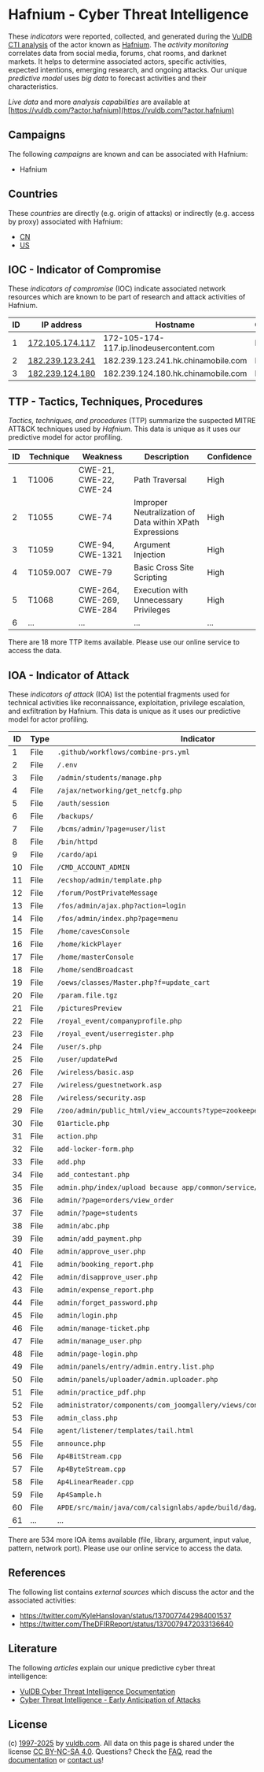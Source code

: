 # Hafnium - Cyber Threat Intelligence

These _indicators_ were reported, collected, and generated during the [VulDB CTI analysis](https://vuldb.com/?kb.cti) of the actor known as [Hafnium](https://vuldb.com/?actor.hafnium). The _activity monitoring_ correlates data from social media, forums, chat rooms, and darknet markets. It helps to determine associated actors, specific activities, expected intentions, emerging research, and ongoing attacks. Our unique _predictive model_ uses _big data_ to forecast activities and their characteristics.

_Live data_ and more _analysis capabilities_ are available at [https://vuldb.com/?actor.hafnium](https://vuldb.com/?actor.hafnium)

## Campaigns

The following _campaigns_ are known and can be associated with Hafnium:

* Hafnium

## Countries

These _countries_ are directly (e.g. origin of attacks) or indirectly (e.g. access by proxy) associated with Hafnium:

* [CN](https://vuldb.com/?country.cn)
* [US](https://vuldb.com/?country.us)

## IOC - Indicator of Compromise

These _indicators of compromise_ (IOC) indicate associated network resources which are known to be part of research and attack activities of Hafnium.

ID | IP address | Hostname | Campaign | Confidence
-- | ---------- | -------- | -------- | ----------
1 | [172.105.174.117](https://vuldb.com/?ip.172.105.174.117) | 172-105-174-117.ip.linodeusercontent.com | Hafnium | High
2 | [182.239.123.241](https://vuldb.com/?ip.182.239.123.241) | 182.239.123.241.hk.chinamobile.com | Hafnium | High
3 | [182.239.124.180](https://vuldb.com/?ip.182.239.124.180) | 182.239.124.180.hk.chinamobile.com | Hafnium | High

## TTP - Tactics, Techniques, Procedures

_Tactics, techniques, and procedures_ (TTP) summarize the suspected MITRE ATT&CK techniques used by _Hafnium_. This data is unique as it uses our predictive model for actor profiling.

ID | Technique | Weakness | Description | Confidence
-- | --------- | -------- | ----------- | ----------
1 | T1006 | CWE-21, CWE-22, CWE-24 | Path Traversal | High
2 | T1055 | CWE-74 | Improper Neutralization of Data within XPath Expressions | High
3 | T1059 | CWE-94, CWE-1321 | Argument Injection | High
4 | T1059.007 | CWE-79 | Basic Cross Site Scripting | High
5 | T1068 | CWE-264, CWE-269, CWE-284 | Execution with Unnecessary Privileges | High
6 | ... | ... | ... | ...

There are 18 more TTP items available. Please use our online service to access the data.

## IOA - Indicator of Attack

These _indicators of attack_ (IOA) list the potential fragments used for technical activities like reconnaissance, exploitation, privilege escalation, and exfiltration by Hafnium. This data is unique as it uses our predictive model for actor profiling.

ID | Type | Indicator | Confidence
-- | ---- | --------- | ----------
1 | File | `.github/workflows/combine-prs.yml` | High
2 | File | `/.env` | Low
3 | File | `/admin/students/manage.php` | High
4 | File | `/ajax/networking/get_netcfg.php` | High
5 | File | `/auth/session` | High
6 | File | `/backups/` | Medium
7 | File | `/bcms/admin/?page=user/list` | High
8 | File | `/bin/httpd` | Medium
9 | File | `/cardo/api` | Medium
10 | File | `/CMD_ACCOUNT_ADMIN` | High
11 | File | `/ecshop/admin/template.php` | High
12 | File | `/forum/PostPrivateMessage` | High
13 | File | `/fos/admin/ajax.php?action=login` | High
14 | File | `/fos/admin/index.php?page=menu` | High
15 | File | `/home/cavesConsole` | High
16 | File | `/home/kickPlayer` | High
17 | File | `/home/masterConsole` | High
18 | File | `/home/sendBroadcast` | High
19 | File | `/oews/classes/Master.php?f=update_cart` | High
20 | File | `/param.file.tgz` | High
21 | File | `/picturesPreview` | High
22 | File | `/royal_event/companyprofile.php` | High
23 | File | `/royal_event/userregister.php` | High
24 | File | `/user/s.php` | Medium
25 | File | `/user/updatePwd` | High
26 | File | `/wireless/basic.asp` | High
27 | File | `/wireless/guestnetwork.asp` | High
28 | File | `/wireless/security.asp` | High
29 | File | `/zoo/admin/public_html/view_accounts?type=zookeeper` | High
30 | File | `01article.php` | High
31 | File | `action.php` | Medium
32 | File | `add-locker-form.php` | High
33 | File | `add.php` | Low
34 | File | `add_contestant.php` | High
35 | File | `admin.php/index/upload because app/common/service/UploadService.php` | High
36 | File | `admin/?page=orders/view_order` | High
37 | File | `admin/?page=students` | High
38 | File | `admin/abc.php` | High
39 | File | `admin/add_payment.php` | High
40 | File | `admin/approve_user.php` | High
41 | File | `admin/booking_report.php` | High
42 | File | `admin/disapprove_user.php` | High
43 | File | `admin/expense_report.php` | High
44 | File | `admin/forget_password.php` | High
45 | File | `admin/login.php` | High
46 | File | `admin/manage-ticket.php` | High
47 | File | `admin/manage_user.php` | High
48 | File | `admin/page-login.php` | High
49 | File | `admin/panels/entry/admin.entry.list.php` | High
50 | File | `admin/panels/uploader/admin.uploader.php` | High
51 | File | `admin/practice_pdf.php` | High
52 | File | `administrator/components/com_joomgallery/views/config/tmpl/default.php` | High
53 | File | `admin_class.php` | High
54 | File | `agent/listener/templates/tail.html` | High
55 | File | `announce.php` | Medium
56 | File | `Ap4BitStream.cpp` | High
57 | File | `Ap4ByteStream.cpp` | High
58 | File | `Ap4LinearReader.cpp` | High
59 | File | `Ap4Sample.h` | Medium
60 | File | `APDE/src/main/java/com/calsignlabs/apde/build/dag/CopyBuildTask.java` | High
61 | ... | ... | ...

There are 534 more IOA items available (file, library, argument, input value, pattern, network port). Please use our online service to access the data.

## References

The following list contains _external sources_ which discuss the actor and the associated activities:

* https://twitter.com/KyleHanslovan/status/1370077442984001537
* https://twitter.com/TheDFIRReport/status/1370079472033136640

## Literature

The following _articles_ explain our unique predictive cyber threat intelligence:

* [VulDB Cyber Threat Intelligence Documentation](https://vuldb.com/?kb.cti)
* [Cyber Threat Intelligence - Early Anticipation of Attacks](https://www.scip.ch/en/?labs.20201022)

## License

(c) [1997-2025](https://vuldb.com/?kb.changelog) by [vuldb.com](https://vuldb.com/?kb.about). All data on this page is shared under the license [CC BY-NC-SA 4.0](https://creativecommons.org/licenses/by-nc-sa/4.0/). Questions? Check the [FAQ](https://vuldb.com/?kb.faq), read the [documentation](https://vuldb.com/?kb) or [contact us](https://vuldb.com/?contact)!
